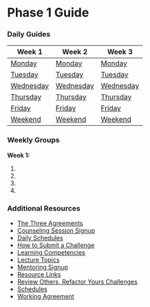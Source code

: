 # Phase 1 Guide

### Daily Guides
| Week 1 | Week 2 | Week 3 |
| ---                              | ---                              | ---                              |
| [Monday](week-1/monday.md)       | [Monday](week-2/monday.md)       | [Monday](week-3/monday.md)       |
| [Tuesday](week-1/tuesday.md)     | [Tuesday](week-2/tuesday.md)     | [Tuesday](week-3/tuesday.md)     |
| [Wednesday](week-1/wednesday.md) | [Wednesday](week-2/wednesday.md) | [Wednesday](week-3/wednesday.md) |
| [Thursday](week-1/thursday.md)   | [Thursday](week-2/thursday.md)   | [Thursday](week-3/thursday.md)   |
| [Friday](week-1/friday.md)       | [Friday](week-2/friday.md)       | [Friday](week-3/friday.md)       |
| [Weekend](week-1/weekend.md)     | [Weekend](week-2/weekend.md)     | [Weekend](week-3/weekend.md)     |


### Weekly Groups

**Week 1:**

1.
2.
3.
4.


<!--
**Week 2:**

1.
2.
3.
4.

-->

<!--
**Week 3:**

1.
2.
3.
4.

-->


### Additional Resources
* [The Three Agreements](resources/three-agreements.md)
* [Counseling Session Signup](https://docs.google.com/a/devbootcamp.com/spreadsheet/ccc?key=0AkUBwMuwpfpvdFctWEpQNEdUank0dndENVhWMHhWbmc#gid=0)
* [Daily Schedules](resources/daily_schedules.md)
* [How to Submit a Challenge](resources/how-to-submit.md)
* [Learning Competencies](resources/competencies.md)
* [Lecture Topics](resources/lectures.md)
* [Mentoring Signup](http://mentoring.devbootcamp.com/)
* [Resource Links](resources/resources.md)
* [Review Others, Refactor Yours Challenges](https://github.com/fireflies-2014/review-others-refactor-yours-challenge)
* [Schedules](resources/schedule.md)
* [Working Agreement](resources/working-agreement.md)
